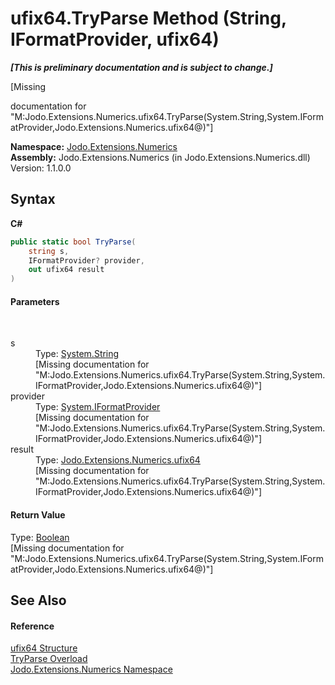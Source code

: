 # ufix64.TryParse Method (String, IFormatProvider, ufix64)
 _**\[This is preliminary documentation and is subject to change.\]**_

\[Missing <summary> documentation for "M:Jodo.Extensions.Numerics.ufix64.TryParse(System.String,System.IFormatProvider,Jodo.Extensions.Numerics.ufix64@)"\]

**Namespace:**&nbsp;<a href="N_Jodo_Extensions_Numerics">Jodo.Extensions.Numerics</a><br />**Assembly:**&nbsp;Jodo.Extensions.Numerics (in Jodo.Extensions.Numerics.dll) Version: 1.1.0.0

## Syntax

**C#**<br />
``` C#
public static bool TryParse(
	string s,
	IFormatProvider? provider,
	out ufix64 result
)
```


#### Parameters
&nbsp;<dl><dt>s</dt><dd>Type: <a href="https://docs.microsoft.com/dotnet/api/system.string" target="_blank" rel="noopener noreferrer">System.String</a><br />\[Missing <param name="s"/> documentation for "M:Jodo.Extensions.Numerics.ufix64.TryParse(System.String,System.IFormatProvider,Jodo.Extensions.Numerics.ufix64@)"\]</dd><dt>provider</dt><dd>Type: <a href="https://docs.microsoft.com/dotnet/api/system.iformatprovider" target="_blank" rel="noopener noreferrer">System.IFormatProvider</a><br />\[Missing <param name="provider"/> documentation for "M:Jodo.Extensions.Numerics.ufix64.TryParse(System.String,System.IFormatProvider,Jodo.Extensions.Numerics.ufix64@)"\]</dd><dt>result</dt><dd>Type: <a href="T_Jodo_Extensions_Numerics_ufix64">Jodo.Extensions.Numerics.ufix64</a><br />\[Missing <param name="result"/> documentation for "M:Jodo.Extensions.Numerics.ufix64.TryParse(System.String,System.IFormatProvider,Jodo.Extensions.Numerics.ufix64@)"\]</dd></dl>

#### Return Value
Type: <a href="https://docs.microsoft.com/dotnet/api/system.boolean" target="_blank" rel="noopener noreferrer">Boolean</a><br />\[Missing <returns> documentation for "M:Jodo.Extensions.Numerics.ufix64.TryParse(System.String,System.IFormatProvider,Jodo.Extensions.Numerics.ufix64@)"\]

## See Also


#### Reference
<a href="T_Jodo_Extensions_Numerics_ufix64">ufix64 Structure</a><br /><a href="Overload_Jodo_Extensions_Numerics_ufix64_TryParse">TryParse Overload</a><br /><a href="N_Jodo_Extensions_Numerics">Jodo.Extensions.Numerics Namespace</a><br />